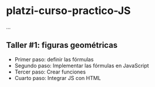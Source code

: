 # platzi-curso-practico-JS

...

## Taller #1: figuras geométricas

- Primer paso: definir las fórmulas
- Segundo paso: Implementar las fórmulas
en JavaScript
- Tercer paso: Crear funciones
- Cuarto paso: Integrar JS con HTML